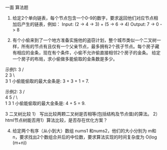 一面 算法题
1. 给定2个单向链表，每个节点包含一个0-9的数字，要求返回他们对应节点相加后产生的链表，例如：
Input: (2 -> 4 -> 3) + (5 -> 6 -> 4)
Output: 7 -> 0 -> 8

2. 有个小偷来到了一个地方准备实施他的盗窃计划，整个城市类似一个二叉树一样，所有的节点有且仅有一个父亲节点，最多拥有2个孩子节点。每个房子藏有相应的金条，现在有个条件，小偷不允许偷直接相邻2个房子的金条。
给定一个房子的布局，求小偷做多能偷取的金条数是多少。

示例1:
3
/ \
2   3
\   \
3   1
小偷能偷取的最大金条是: 3 + 3 + 1 = 7.

示例2:
3
/ \
4   5
/ \   \
1   3   1
小偷能偷取的最大金条是: 4 + 5 = 9.

3 二叉树比较
1）	写出比较两颗二叉树是否相等(包括结构及节点值)的算法。
2）html节点树能否用1）算法比较，是否存在优化方案？

4. 给定两个有序（从小到大）数组 nums1 和nums2，他们的大小分别为 m和 n，要求找出2个数组合并后的中位数，要求算法实现的时间复杂度为 O(log (m+n))
